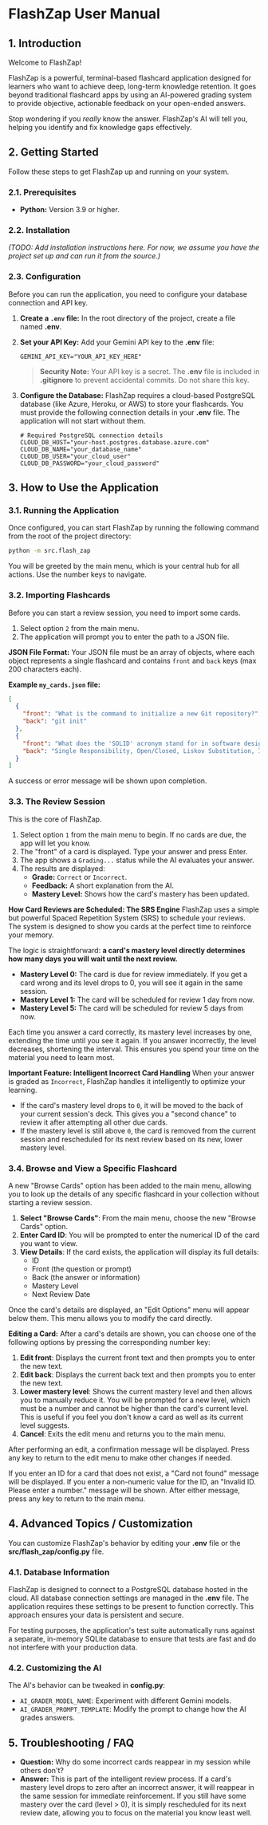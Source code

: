 # FlashZap User Manual

## 1. Introduction

Welcome to FlashZap!

FlashZap is a powerful, terminal-based flashcard application designed for learners who want to achieve deep, long-term knowledge retention. It goes beyond traditional flashcard apps by using an AI-powered grading system to provide objective, actionable feedback on your open-ended answers.

Stop wondering if you *really* know the answer. FlashZap's AI will tell you, helping you identify and fix knowledge gaps effectively.

## 2. Getting Started

Follow these steps to get FlashZap up and running on your system.

### 2.1. Prerequisites

*   **Python:** Version 3.9 or higher.

### 2.2. Installation

_(TODO: Add installation instructions here. For now, we assume you have the project set up and can run it from the source.)_

### 2.3. Configuration

Before you can run the application, you need to configure your database connection and API key.

1.  **Create a `.env` file:** In the root directory of the project, create a file named **.env**.

2.  **Set your API Key:** Add your Gemini API key to the **.env** file:
    ```dotenv
    GEMINI_API_KEY="YOUR_API_KEY_HERE"
    ```
    > **Security Note:** Your API key is a secret. The **.env** file is included in **.gitignore** to prevent accidental commits. Do not share this key.

3.  **Configure the Database:** FlashZap requires a cloud-based PostgreSQL database (like Azure, Heroku, or AWS) to store your flashcards. You must provide the following connection details in your **.env** file. The application will not start without them.

    ```dotenv
    # Required PostgreSQL connection details
    CLOUD_DB_HOST="your-host.postgres.database.azure.com"
    CLOUD_DB_NAME="your_database_name"
    CLOUD_DB_USER="your_cloud_user"
    CLOUD_DB_PASSWORD="your_cloud_password"
    ```

## 3. How to Use the Application

### 3.1. Running the Application

Once configured, you can start FlashZap by running the following command from the root of the project directory:

```bash
python -m src.flash_zap
```

You will be greeted by the main menu, which is your central hub for all actions. Use the number keys to navigate.

### 3.2. Importing Flashcards

Before you can start a review session, you need to import some cards.

1.  Select option `2` from the main menu.
2.  The application will prompt you to enter the path to a JSON file.

**JSON File Format:**
Your JSON file must be an array of objects, where each object represents a single flashcard and contains `front` and `back` keys (max 200 characters each).

**Example `my_cards.json` file:**
```json
[
  {
    "front": "What is the command to initialize a new Git repository?",
    "back": "git init"
  },
  {
    "front": "What does the 'SOLID' acronym stand for in software design?",
    "back": "Single Responsibility, Open/Closed, Liskov Substitution, Interface Segregation, Dependency Inversion"
  }
]
```
A success or error message will be shown upon completion.

### 3.3. The Review Session

This is the core of FlashZap.

1.  Select option `1` from the main menu to begin. If no cards are due, the app will let you know.
2.  The "front" of a card is displayed. Type your answer and press Enter.
3.  The app shows a `Grading...` status while the AI evaluates your answer.
4.  The results are displayed:
    *   **Grade:** `Correct` or `Incorrect`.
    *   **Feedback:** A short explanation from the AI.
    *   **Mastery Level:** Shows how the card's mastery has been updated.

**How Card Reviews are Scheduled: The SRS Engine**
FlashZap uses a simple but powerful Spaced Repetition System (SRS) to schedule your reviews. The system is designed to show you cards at the perfect time to reinforce your memory.

The logic is straightforward: **a card's mastery level directly determines how many days you will wait until the next review.**
*   **Mastery Level 0:** The card is due for review immediately. If you get a card wrong and its level drops to 0, you will see it again in the same session.
*   **Mastery Level 1:** The card will be scheduled for review 1 day from now.
*   **Mastery Level 5:** The card will be scheduled for review 5 days from now.

Each time you answer a card correctly, its mastery level increases by one, extending the time until you see it again. If you answer incorrectly, the level decreases, shortening the interval. This ensures you spend your time on the material you need to learn most.

**Important Feature: Intelligent Incorrect Card Handling**
When your answer is graded as `Incorrect`, FlashZap handles it intelligently to optimize your learning.
*   If the card's mastery level drops to `0`, it will be moved to the back of your current session's deck. This gives you a "second chance" to review it after attempting all other due cards.
*   If the mastery level is still above `0`, the card is removed from the current session and rescheduled for its next review based on its new, lower mastery level.

### 3.4. Browse and View a Specific Flashcard

A new "Browse Cards" option has been added to the main menu, allowing you to look up the details of any specific flashcard in your collection without starting a review session.

1.  **Select "Browse Cards"**: From the main menu, choose the new "Browse Cards" option.
2.  **Enter Card ID**: You will be prompted to enter the numerical ID of the card you want to view.
3.  **View Details**: If the card exists, the application will display its full details:
    *   ID
    *   Front (the question or prompt)
    *   Back (the answer or information)
    *   Mastery Level
    *   Next Review Date

Once the card's details are displayed, an "Edit Options" menu will appear below them. This menu allows you to modify the card directly.

**Editing a Card:**
After a card's details are shown, you can choose one of the following options by pressing the corresponding number key:

1.  **Edit front**: Displays the current front text and then prompts you to enter the new text.
2.  **Edit back**: Displays the current back text and then prompts you to enter the new text.
3.  **Lower mastery level**: Shows the current mastery level and then allows you to manually reduce it. You will be prompted for a new level, which must be a number and cannot be higher than the card's current level. This is useful if you feel you don't know a card as well as its current level suggests.
4.  **Cancel**: Exits the edit menu and returns you to the main menu.

After performing an edit, a confirmation message will be displayed. Press any key to return to the edit menu to make other changes if needed.

If you enter an ID for a card that does not exist, a "Card not found" message will be displayed. If you enter a non-numeric value for the ID, an "Invalid ID. Please enter a number." message will be shown. After either message, press any key to return to the main menu.

## 4. Advanced Topics / Customization

You can customize FlashZap's behavior by editing your **.env** file or the **src/flash_zap/config.py** file.

### 4.1. Database Information

FlashZap is designed to connect to a PostgreSQL database hosted in the cloud. All database connection settings are managed in the **.env** file. The application requires these settings to be present to function correctly. This approach ensures your data is persistent and secure.

For testing purposes, the application's test suite automatically runs against a separate, in-memory SQLite database to ensure that tests are fast and do not interfere with your production data.

### 4.2. Customizing the AI

The AI's behavior can be tweaked in **config.py**:
*   `AI_GRADER_MODEL_NAME`: Experiment with different Gemini models.
*   `AI_GRADER_PROMPT_TEMPLATE`: Modify the prompt to change how the AI grades answers.

## 5. Troubleshooting / FAQ

*   **Question:** Why do some incorrect cards reappear in my session while others don't?
*   **Answer:** This is part of the intelligent review process. If a card's mastery level drops to zero after an incorrect answer, it will reappear in the same session for immediate reinforcement. If you still have some mastery over the card (level > 0), it is simply rescheduled for its next review date, allowing you to focus on the material you know least well. 